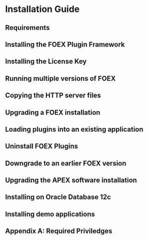 # Installation Guide

## Requirements

## Installing the FOEX Plugin Framework

## Installing the License Key

## Running multiple versions of FOEX

## Copying the HTTP server files

## Upgrading a FOEX installation

## Loading plugins into an existing application

## Uninstall FOEX Plugins

## Downgrade to an earlier FOEX version

## Upgrading the APEX software installation

## Installing on Oracle Database 12c

## Installing demo applications

## Appendix A: Required Priviledges